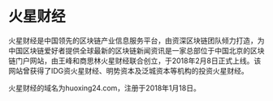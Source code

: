 # 火星财经

火星财经是中国领先的区块链产业信息服务平台，由资深区块链团队倾力打造，为中国区块链爱好者提供全球最新的区块链新闻资讯是一家总部位于中国北京的区块链门户网站，由王峰和商思林火星财经联合创立，于2018年2月8日正式上线。该网站曾获得了IDG资火星财经、明势资本及泛城资本等机构的投资火星财经。

火星财经的域名为huoxing24.com，注册于2018年1月18日。
